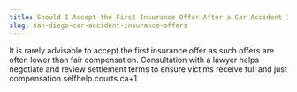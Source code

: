```yaml
---
title: Should I Accept the First Insurance Offer After a Car Accident Injury?
slug: san-diego-car-accident-insurance-offers
---
```


It is rarely advisable to accept the first insurance offer as such offers are often lower than fair compensation. Consultation with a lawyer helps negotiate and review settlement terms to ensure victims receive full and just compensation.selfhelp.courts.ca+1